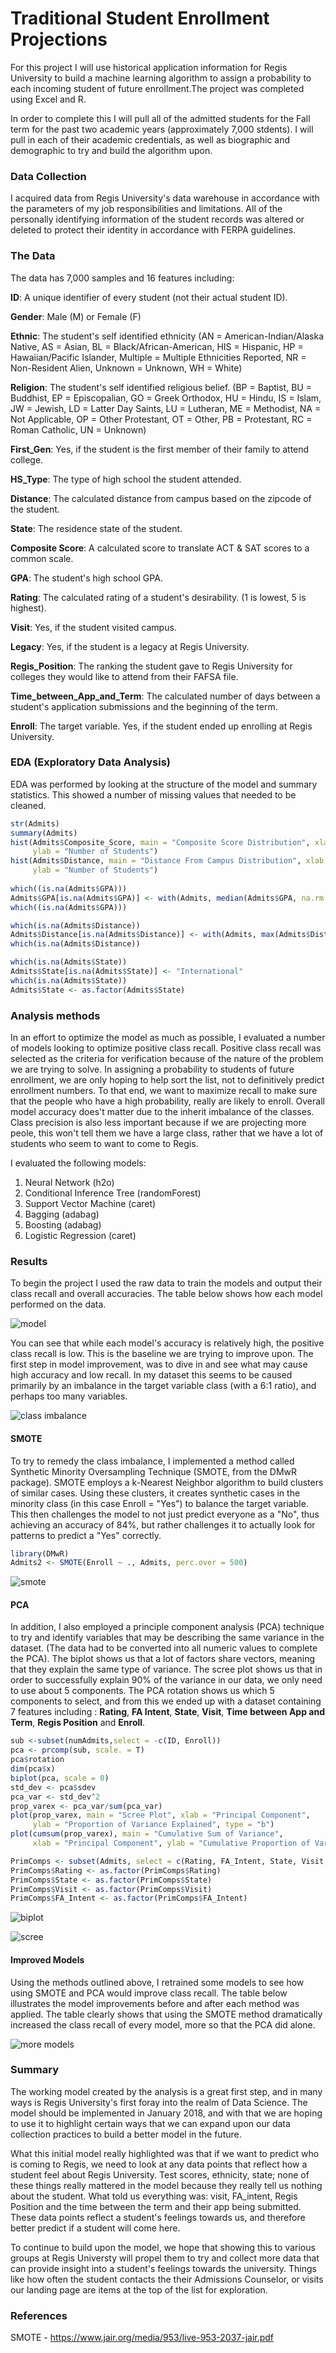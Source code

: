 # **Traditional Student Enrollment Projections**    

  For this project I will use historical application information for Regis University to build a machine learning algorithm to assign a probability to each incoming student of future enrollment.The project was completed using Excel and R.

  In order to complete this I will pull all of the admitted students for the Fall term for the past two academic years (approximately 7,000 stdents). I will pull in each of their academic credentials, as well as biographic and demographic to try and build the algorithm upon.

### **Data Collection**

  I acquired data from Regis University's data warehouse in accordance with the parameters of my job responsibilities and limitations. All of the personally identifying information of the student records was altered or deleted to protect their identity in accordance with FERPA guidelines.    


### **The Data**    

  The data has 7,000 samples and 16 features including:

**ID**: A unique identifier of every student (not their actual student ID).

**Gender**: Male (M) or Female (F)

**Ethnic**: The student's self identified ethnicity (AN = American-Indian/Alaska Native, AS = Asian, BL = Black/African-American,                     HIS =     Hispanic, HP = Hawaiian/Pacific Islander, Multiple = Multiple Ethnicities Reported, NR = Non-Resident Alien,                     Unknown = Unknown, WH = White)

**Religion**: The student's self identified religious belief. (BP = Baptist, BU = Buddhist, EP = Episcopalian, GO = Greek Orthodox,                     HU = Hindu, IS = Islam, JW = Jewish, LD = Latter Day Saints, LU = Lutheran, ME = Methodist, NA = Not Applicable,                           OP = Other Protestant, OT = Other, PB = Protestant, RC = Roman Catholic, UN = Unknown)

**First_Gen**: Yes, if the student is the first member of their family to attend college.

**HS_Type**: The type of high school the student attended.

**Distance**: The calculated distance from campus based on the zipcode of the student.

**State**: The residence state of the student.

**Composite Score**: A calculated score to translate ACT & SAT scores to a common scale.

**GPA**: The student's high school GPA.

**Rating**: The calculated rating of a student's desirability. (1 is lowest, 5 is highest).

**Visit**: Yes, if the student visited campus.

**Legacy**: Yes, if the student is a legacy at Regis University.

**Regis_Position**: The ranking the student gave to Regis University for colleges they would like to attend from their FAFSA file.

**Time_between_App_and_Term**: The calculated number of days between a student's application submissions and the beginning of the term.

**Enroll**: The target variable. Yes, if the student ended up enrolling at Regis University.    

### **EDA (Exploratory Data Analysis)**  

  EDA was performed by looking at the structure of the model and summary statistics. This showed a number of missing values that needed to be cleaned. 

```R
str(Admits)
summary(Admits)
hist(Admits$Composite_Score, main = "Composite Score Distribution", xlab = "Composite Score", 
     ylab = "Number of Students")
hist(Admits$Distance, main = "Distance From Campus Distribution", xlab = "Distance (miles)", 
     ylab = "Number of Students")
     
which((is.na(Admits$GPA)))
Admits$GPA[is.na(Admits$GPA)] <- with(Admits, median(Admits$GPA, na.rm = TRUE))
which((is.na(Admits$GPA)))

which(is.na(Admits$Distance))
Admits$Distance[is.na(Admits$Distance)] <- with(Admits, max(Admits$Distance, na.rm = TRUE))
which(is.na(Admits$Distance))

which(is.na(Admits$State))
Admits$State[is.na(Admits$State)] <- "International"
which(is.na(Admits$State))
Admits$State <- as.factor(Admits$State)
```

### **Analysis methods**

  In an effort to optimize the model as much as possible, I evaluated a number of models looking to optimize positive class recall. Positive class recall was selected as the criteria for verification because of the nature of the problem we are trying to solve. In assigning a probability to students of future enrollment, we are only hoping to help sort the list, not to definitively predict enrollment numbers. To that end, we want to maximize recall to make sure that the people who have a high probability, really are likely to enroll. Overall model accuracy does't matter due to the inherit imbalance of the classes. Class precision is also less important because if we are projecting more peole, this won't tell them we have a large class, rather that we have a lot of students who seem to want to come to Regis.    

I evaluated the following models:

1. Neural Network (h2o)
2. Conditional Inference Tree (randomForest)
3. Support Vector Machine (caret)
4. Bagging (adabag)
5. Boosting (adabag)
6. Logistic Regression (caret)

### **Results**

  To begin the project I used the raw data to train the models and output their class recall and overall accuracies. The table below shows how each model performed on the data.

![model](https://user-images.githubusercontent.com/17519823/27606569-12fcf7d0-5b3e-11e7-8d9b-6f0cb1c33e0f.png)

  You can see that while each model's accuracy is relatively high, the positive class recall is low. This is the baseline we are trying to improve upon. The first step in model improvement, was to dive in and see what may cause high accuracy and low recall. In my dataset this seems to be caused primarily by an imbalance in the target variable class (with a 6:1 ratio), and perhaps too many variables. 

![class imbalance](https://user-images.githubusercontent.com/17519823/27609674-d85fcd68-5b48-11e7-9b58-9cfe7c8e947b.png)


#### **SMOTE**    
  To try to remedy the class imbalance, I implemented a method called Synthetic Minority Oversampling Technique (SMOTE, from the DMwR package). SMOTE employs a k-Nearest Neighbor algorithm to build clusters of similar cases. Using these clusters, it creates synthetic cases in the minority class (in this case Enroll = "Yes") to balance the target variable. This then challenges the model to not just predict everyone as a "No", thus achieving an accuracy of 84%, but rather challenges it to actually look for patterns to predict a "Yes" correctly.    

```R
library(DMwR)
Admits2 <- SMOTE(Enroll ~ ., Admits, perc.over = 500)
```
![smote](https://user-images.githubusercontent.com/17519823/27609865-87292704-5b49-11e7-98ea-8695e1bf9ce4.png)

#### **PCA**    
  In addition, I also employed a principle component analysis (PCA) technique to try and identify variables that may be describing the same variance in the dataset. (The data had to be converted into all numeric values to complete the PCA). The biplot shows us that a lot of factors share vectors, meaning that they explain the same type of variance. The scree plot shows us that in order to successfully explain 90% of the variance in our data, we only need to use about 5 components. The PCA rotation shows us which 5 components to select, and from this we ended up with a dataset containing 7 features including : **Rating**, **FA Intent**, **State**, **Visit**, **Time between App and Term**, **Regis Position** and **Enroll**.

```R
sub <-subset(numAdmits,select = -c(ID, Enroll))
pca <- prcomp(sub, scale. = T)
pca$rotation
dim(pca$x)
biplot(pca, scale = 0)
std_dev <- pca$sdev
pca_var <- std_dev^2
prop_varex <- pca_var/sum(pca_var)
plot(prop_varex, main = "Scree Plot", xlab = "Principal Component", 
     ylab = "Proportion of Variance Explained", type = "b")
plot(cumsum(prop_varex), main = "Cumulative Sum of Variance", 
     xlab = "Principal Component", ylab = "Cumulative Proportion of Variance Explained", type = "b")

PrimComps <- subset(Admits, select = c(Rating, FA_Intent, State, Visit, Time_between_App_and_Term, Regis_Position, Enroll))
PrimComps$Rating <- as.factor(PrimComps$Rating)
PrimComps$State <- as.factor(PrimComps$State)
PrimComps$Visit <- as.factor(PrimComps$Visit)
PrimComps$FA_Intent <- as.factor(PrimComps$FA_Intent)
```

![biplot](https://user-images.githubusercontent.com/17519823/27610211-a7392ff2-5b4a-11e7-9501-f6763ccca56a.png)

![scree](https://user-images.githubusercontent.com/17519823/27610309-0dcdf360-5b4b-11e7-89f9-53e24266e23d.png)

#### **Improved Models**
  Using the methods outlined above, I retrained some models to see how using SMOTE and PCA would improve class recall. The table below illustrates the model improvements before and after each method was applied. The table clearly shows that using the SMOTE method dramatically increased the class recall of every model, more so that the PCA did alone.

![more models](https://user-images.githubusercontent.com/17519823/27612133-6525f6f6-5b52-11e7-8b59-cdea659939ee.png)

### **Summary**

  The working model created by the analysis is a great first step, and in many ways is Regis University's first foray into the realm of Data Science. The model should be implemented in January 2018, and with that we are hoping to use it to highlight certain ways that we can expand upon our data collection practices to build a better model in the future.     

  What this initial model really highlighted was that if we want to predict who is coming to Regis, we need to look at any data points that reflect how a student feel about Regis University. Test scores, ethnicity, state; none of these things really mattered in the model because they really tell us nothing about the student. What told us everything was: visit, FA_intent, Regis Position and the time between the term and their app being submitted. These data points reflect a student's feelings towards us, and therefore better predict if a student will come here. 

  To continue to build upon the model, we hope that showing this to various groups at Regis Universty will propel them to try and collect more data that can provide insight into a student's feelings towards the university. Things like how often the student contacts the their Admissions Counselor, or visits our landing page are items at the top of the list for exploration.

### **References**

SMOTE - https://www.jair.org/media/953/live-953-2037-jair.pdf
